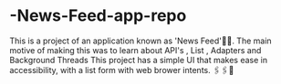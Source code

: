 # -News-Feed-app-repo
This is a project of an application known as 'News Feed'📰📰. The main motive of making this was to learn about API's , List , Adapters and Background Threads
This project has a simple UI that makes ease in accessibility, with a list form with web brower intents.
🖇️🖇️📄

